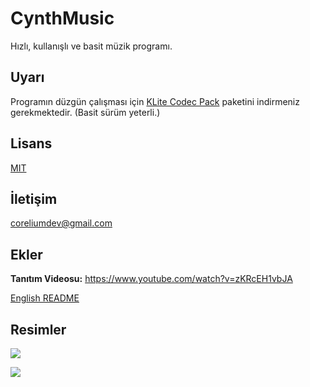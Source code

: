 # CynthMusic
Hızlı, kullanışlı ve basit müzik programı.

## Uyarı
Programın düzgün çalışması için [KLite Codec Pack](https://codecguide.com/download_kl.htm) paketini indirmeniz gerekmektedir. (Basit sürüm yeterli.)

## Lisans

[MIT](https://opensource.org/licenses/MIT)

## İletişim

coreliumdev@gmail.com

## Ekler

**Tanıtım Videosu:** https://www.youtube.com/watch?v=zKRcEH1vbJA

[English README](/README.md)

## Resimler

![](https://i.hizliresim.com/pn97f34.png)

![](https://i.hizliresim.com/r6nmy9z.png)

